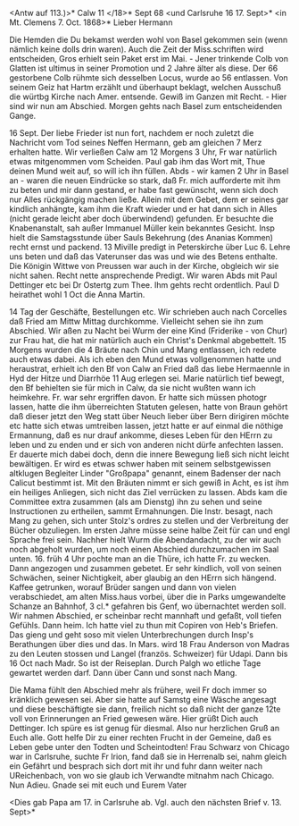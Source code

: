 <Antw auf 113.)>* Calw 11 </18>* Sept 68
 <und Carlsruhe 16 17. Sept>*
 <in Mt. Clemens 7. Oct. 1868>*
Lieber Hermann

Die Hemden die Du bekamst werden wohl von Basel gekommen sein (wenn nämlich keine dolls drin waren). Auch die Zeit der Miss.schriften wird entscheiden, Gros erhielt sein Paket erst im Mai. - Jener trinkende Colb von Glatten ist ultimus in seiner Promotion und 2 Jahre älter als diese. Der 66 gestorbene Colb rühmte sich desselben Locus, wurde ao 56 entlassen. Von seinem Geiz hat Hartm erzählt und überhaupt beklagt, welchen Ausschuß die würtbg Kirche nach Amer. entsende. Gewiß im Ganzen mit Recht. - Hier sind wir nun am Abschied. Morgen gehts nach Basel zum entscheidenden Gange.

16 Sept. Der liebe Frieder ist nun fort, nachdem er noch zuletzt die Nachricht vom Tod seines Neffen Hermann, geb am gleichen 7 Merz erhalten hatte. Wir verließen Calw am 12 Morgens 3 Uhr, Fr war natürlich etwas mitgenommen vom Scheiden. Paul gab ihm das Wort mit, Thue deinen Mund weit auf, so will ich ihn füllen. Abds - wir kamen 2 Uhr in Basel an - waren die neuen Eindrücke so stark, daß Fr. mich aufforderte mit ihm zu beten und mir dann gestand, er habe fast gewünscht, wenn sich doch nur Alles rückgängig machen ließe. Allein mit dem Gebet, dem er seines gar kindlich anhängte, kam ihm die Kraft wieder und er hat dann sich in Alles (nicht gerade leicht aber doch überwindend) gefunden. Er besuchte die Knabenanstalt, sah außer Immanuel Müller kein bekanntes Gesicht. Insp hielt die Samstagsstunde über Sauls Bekehrung (des Ananias Kommen) recht ernst und packend. 
13 Miville predigt in Peterskirche über Luc 6. Lehre uns beten und daß das Vaterunser das was und wie des Betens enthalte. Die Königin Wittwe von Preussen war auch in der Kirche, obgleich wir sie nicht sahen. Recht nette ansprechende Predigt. Wir waren Abds mit Paul Dettinger etc bei Dr Ostertg zum Thee. Ihm gehts recht ordentlich. Paul D heirathet wohl 1 Oct die Anna Martin.

14 Tag der Geschäfte, Bestellungen etc. Wir schrieben auch nach Corcelles daß Fried am Mittw Mittag durchkomme. Vielleicht sehen sie ihn zum Abschied. Wir aßen zu Nacht bei Wurm der eine Kind (Friderike - von Chur) zur Frau hat, die hat mir natürlich auch ein Christ's Denkmal abgebettelt. 
15 Morgens wurden die 4 Bräute nach Chin und Mang entlassen, ich redete auch etwas dabei. Als ich eben den Mund etwas vollgenommen hatte und heraustrat, erhielt ich den Bf von Calw an Fried daß das liebe Hermaennle in Hyd der Hitze und Diarrhöe 11 Aug erlegen sei. Marie natürlich tief bewegt, den Bf behielten sie für mich in Calw, da sie nicht wußten wann ich heimkehre. Fr. war sehr ergriffen davon. Er hatte sich müssen photogr lassen, hatte die ihm überreichten Statuten gelesen, hatte von Braun gehört daß dieser jetzt den Weg statt über Neuch lieber über Bern dirigiren möchte etc hatte sich etwas umtreiben lassen, jetzt hatte er auf einmal die nöthige Ermannung, daß es nur drauf ankomme, dieses Leben für den HErrn zu leben und zu enden und er sich von anderen nicht dürfe anfechten lassen. Er dauerte mich dabei doch, denn die innere Bewegung ließ sich nicht leicht bewältigen. Er wird es etwas schwer haben mit seinem selbstgewissen altklugen Begleiter Linder "Großpapa" genannt, einem Badenser der nach Calicut bestimmt ist. Mit den Bräuten nimmt er sich gewiß in Acht, es ist ihm ein heiliges Anliegen, sich nicht das Ziel verrücken zu lassen. Abds kam die Committee extra zusammen (als am Dienstg) ihn zu sehen und seine Instructionen zu ertheilen, sammt Ermahnungen. Die Instr. besagt, nach Mang zu gehen, sich unter Stolz's ordres zu stellen und der Verbreitung der Bücher obzuliegen. Im ersten Jahre müsse seine halbe Zeit für can und engl Sprache frei sein. Nachher hielt Wurm die Abendandacht, zu der wir auch noch abgeholt wurden, um noch einen Abschied durchzumachen im Saal unten. 
16. früh 4 Uhr pochte man an die Thüre, ich hatte Fr. zu wecken. Dann angezogen und zusammen gebetet. Er sehr kindlich, voll von seinen Schwächen, seiner Nichtigkeit, aber glaubig an den HErrn sich hängend. Kaffee getrunken, worauf Brüder sangen und dann von vielen verabschiedet, am alten Miss.haus vorbei, über die in Parks umgewandelte Schanze an Bahnhof, 3 cl.* gefahren bis Genf, wo übernachtet werden soll. Wir nahmen Abschied, er scheinbar recht mannhaft und gefaßt, voll tiefen Gefühls. Dann heim. Ich hatte viel zu thun mit Copiren von Heb's Briefen. Das gieng und geht soso mit vielen Unterbrechungen durch Insp's Berathungen über dies und das. 
In Mars. wird 18 Frau Anderson von Madras zu den Leuten stossen und Langel (französ. Schweizer) für Udapi. Dann bis 16 Oct nach Madr. So ist der Reiseplan. Durch Palgh wo etliche Tage gewartet werden darf. Dann über Cann und sonst nach Mang.

Die Mama fühlt den Abschied mehr als frühere, weil Fr doch immer so kränklich gewesen sei. Aber sie hatte auf Samstg eine Wäsche angesagt und diese beschäftigte sie dann, freilich nicht so daß nicht der ganze 12te voll von Erinnerungen an Fried gewesen wäre. Hier grüßt Dich auch Dettinger. 
Ich spüre es ist genug für diesmal. Also nur herzlichen Gruß an Euch alle. Gott helfe Dir zu einer rechten Frucht in der Gemeine, daß es Leben gebe unter den Todten und Scheintodten! Frau Schwarz von Chicago war in Carlsruhe, suchte Fr Irion, fand daß sie in Herrenalb sei, nahm gleich ein Gefährt und besprach sich dort mit ihr und fuhr dann weiter nach UReichenbach, von wo sie glaub ich Verwandte mitnahm nach Chicago. Nun Adieu. Gnade sei mit euch
 und Eurem Vater

<Dies gab Papa am 17. in Carlsruhe ab. Vgl. auch den nächsten Brief v. 13. Sept>*
